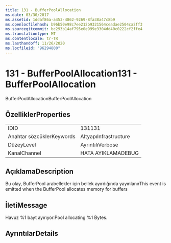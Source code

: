 ```yaml
---
title: 131 - BufferPoolAllocation
ms.date: 03/30/2017
ms.assetid: 1ddaf86a-a453-4862-9269-8fa38a47c8b9
ms.openlocfilehash: b96b50e98c7ee212b9321564ceadae2504ca2ff3
ms.sourcegitcommit: bc293b14af795e0e999e3304dd40c0222cf2ffe4
ms.translationtype: MT
ms.contentlocale: tr-TR
ms.lasthandoff: 11/26/2020
ms.locfileid: "96294800"
---
```

# <a name="131---bufferpoolallocation"></a><span data-ttu-id="a0ed5-102">131 - BufferPoolAllocation</span><span class="sxs-lookup"><span data-stu-id="a0ed5-102">131 - BufferPoolAllocation</span></span>

<span data-ttu-id="a0ed5-103">BufferPoolAllocation</span><span class="sxs-lookup"><span data-stu-id="a0ed5-103">BufferPoolAllocation</span></span>  
  
## <a name="properties"></a><span data-ttu-id="a0ed5-104">Özellikler</span><span class="sxs-lookup"><span data-stu-id="a0ed5-104">Properties</span></span>  
  
|||  
|-|-|  
|<span data-ttu-id="a0ed5-105">ID</span><span class="sxs-lookup"><span data-stu-id="a0ed5-105">ID</span></span>|<span data-ttu-id="a0ed5-106">131</span><span class="sxs-lookup"><span data-stu-id="a0ed5-106">131</span></span>|  
|<span data-ttu-id="a0ed5-107">Anahtar sözcükler</span><span class="sxs-lookup"><span data-stu-id="a0ed5-107">Keywords</span></span>|<span data-ttu-id="a0ed5-108">Altyapı</span><span class="sxs-lookup"><span data-stu-id="a0ed5-108">Infrastructure</span></span>|  
|<span data-ttu-id="a0ed5-109">Düzey</span><span class="sxs-lookup"><span data-stu-id="a0ed5-109">Level</span></span>|<span data-ttu-id="a0ed5-110">Ayrıntılı</span><span class="sxs-lookup"><span data-stu-id="a0ed5-110">Verbose</span></span>|  
|<span data-ttu-id="a0ed5-111">Kanal</span><span class="sxs-lookup"><span data-stu-id="a0ed5-111">Channel</span></span>|<span data-ttu-id="a0ed5-112">HATA AYIKLAMA</span><span class="sxs-lookup"><span data-stu-id="a0ed5-112">DEBUG</span></span>|  
  
## <a name="description"></a><span data-ttu-id="a0ed5-113">Açıklama</span><span class="sxs-lookup"><span data-stu-id="a0ed5-113">Description</span></span>  

 <span data-ttu-id="a0ed5-114">Bu olay, BufferPool arabellekler için bellek ayırdığında yayınlanır</span><span class="sxs-lookup"><span data-stu-id="a0ed5-114">This event is emitted when the BufferPool allocates memory for buffers</span></span>  
  
## <a name="message"></a><span data-ttu-id="a0ed5-115">İleti</span><span class="sxs-lookup"><span data-stu-id="a0ed5-115">Message</span></span>  

 <span data-ttu-id="a0ed5-116">Havuz %1 bayt ayırıyor.</span><span class="sxs-lookup"><span data-stu-id="a0ed5-116">Pool allocating %1 Bytes.</span></span>  
  
## <a name="details"></a><span data-ttu-id="a0ed5-117">Ayrıntılar</span><span class="sxs-lookup"><span data-stu-id="a0ed5-117">Details</span></span>
